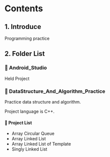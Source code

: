 # Contents

## 1. Introduce

Programming practice


## 2. Folder List

### :file_folder: Android_Studio

Held Project

### :open_file_folder: DataStructure_And_Algorithm_Practice

Practice data structure and algorithm.

Project language is C++.

#### :pushpin: Project List
- Array Circular Queue
- Array Linked List
- Array Linked List of Template
- Singly Linked List